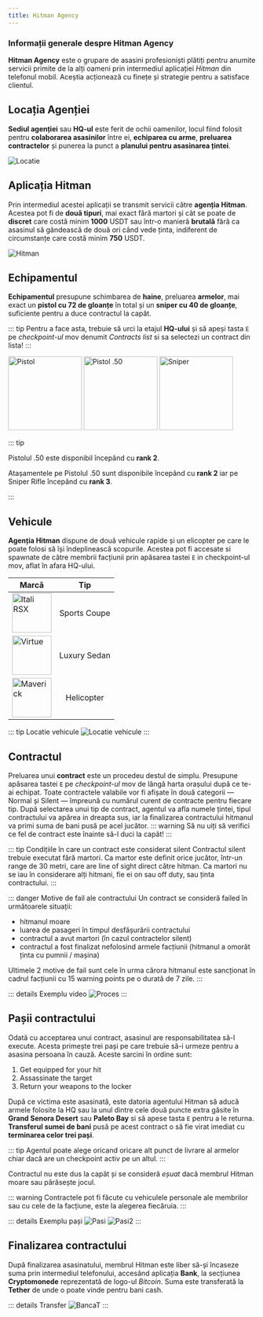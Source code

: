 ```yaml
---
title: Hitman Agency
---
```


### Informații generale despre Hitman Agency

**Hitman Agency** este o grupare de asasini profesioniști plătiți pentru anumite servicii primite de la alți oameni prin intermediul aplicației *Hitman* din telefonul mobil. Aceștia acționează cu finețe și strategie pentru a satisface clientul.


## Locația Agenției

**Sediul agenției** sau **HQ-ul** este ferit de ochii oamenilor, locul fiind folosit pentru **colaborarea asasinilor** între ei, **echiparea cu arme**, **preluarea contractelor** și punerea la punct a **planului pentru asasinarea țintei**.

<Image src="https://i.imgur.com/baLM7e6.png" alt="Locatie" />


## Aplicația Hitman

Prin intermediul acestei aplicații se transmit servicii către **agenția Hitman**. Acestea pot fi de **două tipuri**, mai exact fără martori și cât se poate de **discret** care costă minim **1000** USDT sau într-o manieră **brutală** fără ca asasinul să gândească de două ori când vede ținta, indiferent de circumstanțe care costă minim **750** USDT.

<Image src="https://imgur.com/IrQ7Jzo.png" alt="Hitman" /> 

## Echipamentul

**Echipamentul** presupune schimbarea de **haine**, preluarea **armelor**, mai exact un **pistol cu 72 de gloanțe** în total și un **sniper cu 40 de gloanțe**, suficiente pentru a duce contractul la capăt.

::: tip
Pentru a face asta, trebuie să urci la etajul **HQ-ului** și să apeși tasta `E` pe *checkpoint-ul* mov denumit *Contracts list* si sa selectezi un contract din lista! 
:::

<Image src="https://i.imgur.com/kp2pnkN.png" alt="Pistol" label="Pistol" width="150" />
<Image src="https://i.imgur.com/b7N6yYi.png" alt="Pistol .50" width="150" label="Pistol .50" /> 
<Image src="https://i.imgur.com/LNDlffh.png" alt="Sniper" label="Sniper Rifle" width="150" />

::: tip

Pistolul .50 este disponibil începând cu **rank 2**.

Atașamentele pe Pistolul .50 sunt disponibile începând cu **rank 2** iar pe Sniper Rifle începând cu **rank 3**.

:::

## Vehicule

**Agenția Hitman** dispune de două vehicule rapide și un elicopter pe care le poate folosi să își îndeplinească scopurile. Acestea pot fi accesate si spawnate de către membrii facțiunii prin apăsarea tastei `E` in checkpoint-ul mov, aflat în afara HQ-ului.

| Marcă       |      Tip     |
| ------------- | :-----------: | 
| <Image src="https://i.imgur.com/NTOPMR2.png" alt="Itali RSX" width="80" label="Itali RSX" />   | Sports Coupe | 
| <Image src="https://i.imgur.com/m3JntYD.png" alt="Virtue" width="80" label="Virtue" />      |   Luxury Sedan    | 
| <Image src="https://i.imgur.com/BJ4OfRn.png" alt="Maverick" width="80" label="Maverick" />      |   Helicopter    | 

::: tip Locatie vehicule
<Image src="https://i.imgur.com/O3uUvIt.png" alt="Locatie vehicule" /> 
:::

## Contractul

Preluarea unui **contract** este un procedeu destul de simplu. Presupune apăsarea tastei `E` pe *checkpoint-ul* mov de lângă harta orașului după ce te-ai echipat. Toate contractele valabile vor fi afișate în două categorii — Normal și Silent — împreună cu numărul curent de contracte pentru fiecare tip. După selectarea unui tip de contract, agentul va afla numele țintei, tipul contractului va apărea in dreapta sus, iar la finalizarea contractului hitmanul va primi suma de bani pusă pe acel jucător.
::: warning
Să nu uiți să verifici ce fel de contract este înainte să-l duci la capăt!
:::

::: tip Condițiile în care un contract este considerat silent
Contractul silent trebuie executat fără martori. Ca martor este definit orice jucător, într-un range de 30 metri, care are line of sight direct către hitman. Ca martori nu se iau în considerare alți hitmani, fie ei on sau off duty, sau ținta contractului.
:::

::: danger Motive de fail ale contractului 
Un contract se consideră failed în următoarele situații:

- hitmanul moare
- luarea de pasageri în timpul desfășurării contractului 
- contractul a avut martori (în cazul contractelor silent)
- contractul a fost finalizat nefolosind armele facțiunii (hitmanul a omorât ținta cu pumnii / mașina)

Ultimele 2 motive de fail sunt cele în urma cărora hitmanul este sancționat în cadrul facțiunii cu 15 warning points pe o durată de 7 zile.
:::

::: details Exemplu video
<Image src="https://imgur.com/a/pqhkXhL.gif" alt="Proces" />
:::

## Pașii contractului
Odată cu acceptarea unui contract, asasinul are responsabilitatea să-l execute. Acesta primește trei pași pe care trebuie să-i urmeze pentru a asasina persoana în cauză. Aceste sarcini în ordine sunt:
1. Get equipped for your hit
2. Assassinate the target
3. Return your weapons to the locker

După ce victima este asasinată, este datoria agentului Hitman să aducă armele folosite la HQ sau la unul dintre cele două puncte extra găsite în **Grand Senora Desert** sau **Paleto Bay** si să apese tasta `E` pentru a le returna. **Transferul sumei de bani** pusă pe acest contract o să fie virat imediat cu **terminarea celor trei pași**. 

::: tip 
Agentul poate alege oricand oricare alt punct de livrare al armelor chiar dacă are un checkpoint activ pe un altul.
:::

Contractul nu este dus la capăt și se consideră *eșuat* dacă membrul Hitman moare sau părăsește jocul.

::: warning
Contractele pot fi făcute cu vehiculele personale ale membrilor sau cu cele de la facțiune, este la alegerea fiecăruia.
:::

::: details Exemplu pași
<Image src="https://i.imgur.com/mr8FBYy.png" alt="Pasi" />
<Image src="https://i.imgur.com/dqIPFhm.png" alt="Pasi2" />
:::

## Finalizarea contractului

După finalizarea asasinatului, membrul Hitman este liber să-și încaseze suma prin intermediul telefonului, accesând aplicația **Bank**, la secțiunea **Cryptomonede** reprezentată de logo-ul *Bitcoin*. Suma este transferată la **Tether** de unde o poate vinde pentru bani cash.

::: details Transfer
<Image src="https://i.imgur.com/vuK7v4K.gif" alt="BancaT" />
:::
